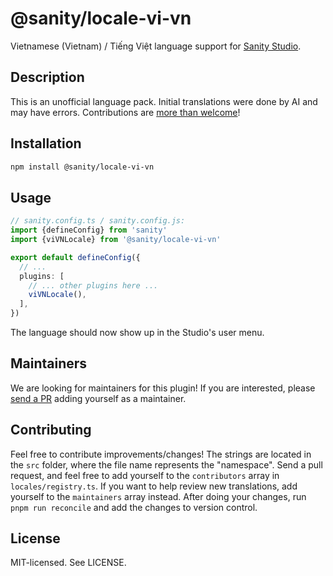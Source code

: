 # @sanity/locale-vi-vn

Vietnamese (Vietnam) / Tiếng Việt language support for [Sanity Studio](https://www.sanity.io/).

## Description

This is an unofficial language pack. Initial translations were done by AI and may have errors. Contributions are [more than welcome](#contributing)!

## Installation

```sh
npm install @sanity/locale-vi-vn
```

## Usage

```ts
// sanity.config.ts / sanity.config.js:
import {defineConfig} from 'sanity'
import {viVNLocale} from '@sanity/locale-vi-vn'

export default defineConfig({
  // ...
  plugins: [
    // ... other plugins here ...
    viVNLocale(),
  ],
})
```

The language should now show up in the Studio's user menu.

## Maintainers

We are looking for maintainers for this plugin!
If you are interested, please [send a PR](/CONTRIBUTING.md#maintaining-a-locale) adding yourself as a maintainer.

## Contributing

Feel free to contribute improvements/changes! The strings are located in the `src` folder, where the file name represents the "namespace". Send a pull request, and feel free to add yourself to the `contributors` array in `locales/registry.ts`. If you want to help review new translations, add yourself to the `maintainers` array instead. After doing your changes, run `pnpm run reconcile` and add the changes to version control.

## License

MIT-licensed. See LICENSE.
